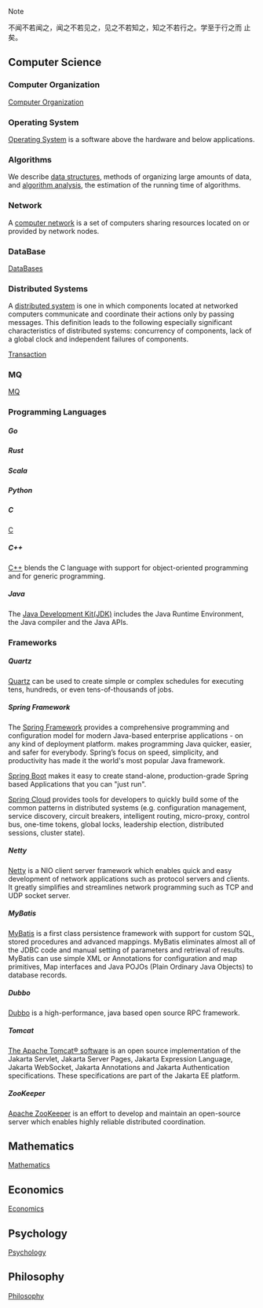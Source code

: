 > [!NOTE]
>
> 不闻不若闻之，闻之不若见之，见之不若知之，知之不若行之。学至于行之而 止矣。

## Computer Science


### Computer Organization

[Computer Organization](/docs/CS/CO/CO.md)

### Operating System

[Operating System](/docs/CS/OS/OS.md) is a software above the hardware and  below applications.


### Algorithms

We describe [data structures](/docs/CS/Algorithms/Algorithms.md?id=data-structures), methods of organizing large amounts of data, and [algorithm analysis](/docs/CS/Algorithms/Algorithms.md?id=algorithm-analysis), the estimation of the running time of algorithms.


### Network

A [computer network](/docs/CS/CN/CN.md) is a set of computers sharing resources located on or provided by network nodes.


### DataBase

[DataBases](/docs/CS/DB/DB.md)

### Distributed Systems

A [distributed system](/docs/CS/Distributed/Distributed_Systems.md) is one in which components located at networked computers communicate and coordinate their actions only by passing messages.
This definition leads to the following especially significant characteristics of distributed systems: concurrency of components, lack of a global clock and independent failures of components.


[Transaction](/docs/CS/Transaction.md)

### MQ

[MQ](/docs/CS/MQ/MQ.md)

### Programming Languages

##### Go

##### Rust

##### Scala

##### Python

##### C

[C](/docs/CS/C/C.md)

##### C++

[C++](/docs/CS/C++/C++.md) blends the C language with support for object-oriented programming and for generic programming.

##### Java

The [Java Development Kit(JDK)](/docs/CS/Java/JDK/JDK.md) includes the Java Runtime Environment, the Java compiler and the Java APIs.

### Frameworks

##### Quartz

[Quartz](/docs/CS/Java/Quartz/Quartz.md) can be used to create simple or complex schedules for executing tens, hundreds, or even tens-of-thousands of jobs.

##### Spring Framework

The [Spring Framework](/docs/CS/Java/Spring/Spring.md) provides a comprehensive programming and configuration model for modern Java-based enterprise applications - on any kind of deployment platform. makes programming Java quicker, easier, and safer for everybody.
Spring’s focus on speed, simplicity, and productivity has made it the world's most popular Java framework.

[Spring Boot](/docs/CS/Java/Spring_Boot/Spring_Boot.md) makes it easy to create stand-alone, production-grade Spring based Applications that you can "just run".

[Spring Cloud](/docs/CS/Java/Spring_Cloud/Spring_Cloud.md) provides tools for developers to quickly build some of the common patterns in distributed systems (e.g. configuration management, service discovery, circuit breakers, intelligent routing, micro-proxy, control bus, one-time tokens, global locks, leadership election, distributed sessions, cluster state).

##### Netty

[Netty](/docs/CS/Java/Netty/Netty.md) is a NIO client server framework which enables quick and easy development of network applications such as protocol servers and clients. It greatly simplifies and streamlines network programming such as TCP and UDP socket server.

##### MyBatis

[MyBatis](/docs/CS/Java/MyBatis/MyBatis.md) is a first class persistence framework with support for custom SQL, stored procedures and advanced mappings. MyBatis eliminates almost all of the JDBC code and manual setting of parameters and retrieval of results. MyBatis can use simple XML or Annotations for configuration and map primitives, Map interfaces and Java POJOs (Plain Ordinary Java Objects) to database records.

##### Dubbo

[Dubbo](/docs/CS/Java/Dubbo/Dubbo.md) is a high-performance, java based open source RPC framework.

##### Tomcat

[The Apache Tomcat® software](/docs/CS/Java/Tomcat/Tomcat.md) is an open source implementation of the Jakarta Servlet, Jakarta Server Pages, Jakarta Expression Language, Jakarta WebSocket, Jakarta Annotations and Jakarta Authentication specifications. These specifications are part of the Jakarta EE platform.

##### ZooKeeper

[Apache ZooKeeper](/docs/CS/Java/ZooKeeper/ZooKeeper.md) is an effort to develop and maintain an open-source server which enables highly reliable distributed coordination.


## Mathematics

[Mathematics](/docs/Mathematics/Mathematics.md)

## Economics

[Economics](/docs/Economics/Economics.md)

## Psychology

[Psychology](/docs/Psychology/Psychology.md)

## Philosophy

[Philosophy](/docs/Philosophy/Philosophy.md)
